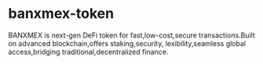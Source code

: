 # banxmex-token
BANXMEX is next-gen DeFi token for fast,low-cost,secure transactions.Built on advanced blockchain,offers staking,security, lexibility,seamless global access,bridging traditional,decentralized finance.
